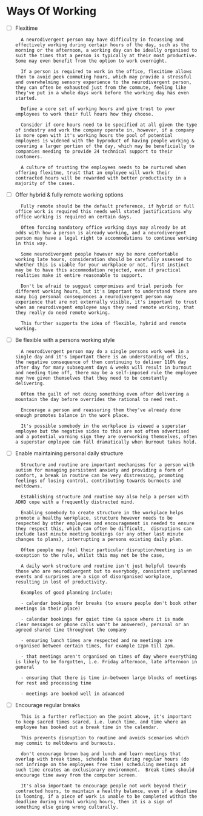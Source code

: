 # Ways Of Working

- [ ] Flexitime

        A neurodivergent person may have difficulty in focussing and effectively working during certain hours of the day, such as the morning or the afternoon, a working day can be ideally organised to suit the times that a person is typically at their most productive.  Some may even benefit from the option to work overnight.

        If a person is required to work in the office, flexitime allows then to avoid peek commuting hours, which may provide a stressful and overwhelming sensory experience to the neurodivergent person, they can often be exhausted just from the commute, feeling like they've put in a whole days work before the working day has even started.

        Define a core set of working hours and give trust to your employees to work their full hours how they choose.

        Consider if core hours need to be specified at all given the type of industry and work the company operate in, however, if a company is more open with it's working hours the pool of potential employees is widened with the byproduct of having people working & covering a larger portion of the day, which may be beneficially to companies needing to provide 24 technical support to their customers.

        A culture of trusting the employees needs to be nurtured when offering flexitme, trust that an employee will work their contracted hours will be rewarded with better productivity in a majority of the cases.        

- [ ] Offer hybrid & fully remote working options

        Fully remote should be the default preference, if hybrid or full office work is required this needs well stated justifications why office working is required on certain days.

        Often forcing mandatory office working days may already be at odds with how a person is already working, and a neurodivergent person may have a legal right to accommodations to continue working in this way.

        Some neurodivergent people however may be more comfortable working late hours, consideration should be carefully assessed to whether this is viable for your workplace or not, first instinct may be to have this accommodation rejected, even if practical realities make it entire reasonable to support.

        Don't be afraid to suggest compromises and trial periods for different working hours, but it's important to understand there are many big personal consequences a neurodivergent person may experience that are not externally visible, it's important to trust when an neurodivegent employee says they need remote working, that they really do need remote working.
        
        This further supports the idea of flexible, hybrid and remote working.

- [ ] Be flexible with a persons working style

        A neurodivergent person may do a single persons work week in a single day and it's important there is an understanding of this, the negative consequence of them continuing to deliver 110% day after day for many subsequent days & weeks will result in burnout and needing time off, there may be a self-imposed rule the employee may hve given themselves that they need to be constantly delivering.

        Often the guilt of not doing something even after delivering a mountain the day before overrides the rational to need rest. 

        Encourage a person and reassuring them they've already done enough promotes balance in the work place.

        It's possible somebody in the workplace is viewed a superstar employee but the negative sides to this are not often advertised and a potential warning sign they are overworking themselves, often a superstar employee can fall dramatically when burnout takes hold.

- [ ] Enable maintaining personal daily structure

        Structure and routine are important mechanisms for a person with autism for managing persistent anxiety and providing a form of comfort, a break in routine can be very distressing, promoting feelings of losing control, contributing towards burnouts and meltdowns.

        Establishing structure and routine may also help a person with ADHD cope with a frequently distracted mind.

        Enabling somebody to create structure in the workplace helps promote a healthy workplace, structure however needs to be respected by other employees and encouragement is needed to ensure they respect this, which can often be difficult,  disruptions can include last minute meeting bookings (or any other last minute changes to plans), interrupting a persons existing daily plan.  
        
        Often people may feel their particular disruption/meeting is an exception to the rule, whilst this may not be the case,

        A daily work structure and routine isn't just helpful towards those who are neurodivergent but to everybody, consistent unplanned events and surprises are a sign of disorganised workplace, resulting in lost of productivity.
        
        Examples of good planning include;
        
        - calendar bookings for breaks (to ensure people don't book other meetings in their place)
        
        - calendar bookings for quiet time (a space where it is made clear messages or phone calls won't be answered), personal or an agreed shared time throughout the company

        - ensuring lunch times are respected and no meetings are organised between certain times, for example 12pm till 2pm.

        - that meetings aren't organised on times of day where everything is likely to be forgotten, i.e. Friday afternoon, late afternoon in general

        - ensuring that there is time in-between large blocks of meetings for rest and processing time

        - meetings are booked well in advanced

- [ ] Encourage regular breaks

        This is a further reflection on the point above, it's important to keep sacred times scared, i.e. lunch time, and time where an employee has booked out a break time in the calendar.

        This prevents disruption to routine and avoids scenarios which may commit to meltdowns and burnouts.

        don't encourage brown bag and lunch and learn meetings that overlap with break times, schedule them during regular hours (do not infringe on the employees free time) scheduling meetings at such time creates an exclusionary environment.  Break times should encourage time away from the computer screen.

        It's also important to encourage people not work beyond their contracted hours, to maintain a healthy balance, even if a deadline is looming, if a piece of work is unable to be completed within the deadline during normal working hours, then it is a sign of something else going wrong culturally.

